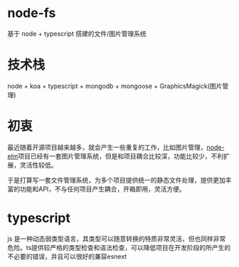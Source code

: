 # node-fs

基于 node + typescript 搭建的文件/图片管理系统

# 技术栈

node + koa + typescript + mongodb + mongoose + GraphicsMagick(图片管理)

# 初衷

最近随着开源项目越来越多，就会产生一些重复的工作，比如图片管理，[node-elm](https://github.com/bailicangdu/node-elm)项目已经有一套图片管理系统，但是和项目耦合比较深，功能比较少，不利扩展，灵活性较低。

于是打算写一套文件管理系统，为多个项目提供统一的静态文件处理，提供更加丰富的功能和API，不与任何项目产生耦合，开箱即用，灵活方便。

# typescript
js 是一种动态弱类型语言，其类型可以随意转换的特质非常灵活，但也同样非常危险。ts提供较严格的类型检查和语法检查，可以降低项目在开发阶段的所产生的不必要的错误，并且可以很好的兼容esnext
